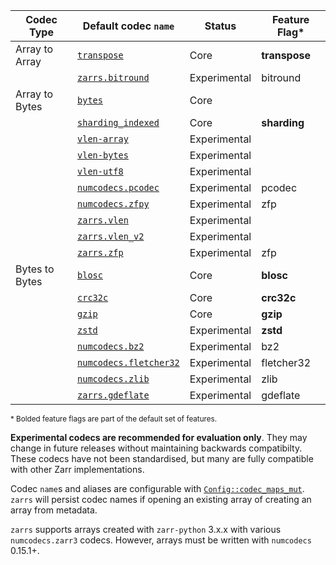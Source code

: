 | Codec Type     | Default codec `name`     | Status       | Feature Flag* |
| -------------- | -------------------------| ------------ | ------------- |
| Array to Array | [`transpose`]            | Core         | **transpose** |
|                | [`zarrs.bitround`]       | Experimental | bitround      |
| Array to Bytes | [`bytes`]                | Core         |               |
|                | [`sharding_indexed`]     | Core         | **sharding**  |
|                | [`vlen-array`]           | Experimental |               |
|                | [`vlen-bytes`]           | Experimental |               |
|                | [`vlen-utf8`]            | Experimental |               |
|                | [`numcodecs.pcodec`]     | Experimental | pcodec        |
|                | [`numcodecs.zfpy`]       | Experimental | zfp           |
|                | [`zarrs.vlen`]           | Experimental |               |
|                | [`zarrs.vlen_v2`]        | Experimental |               |
|                | [`zarrs.zfp`]            | Experimental | zfp           |
| Bytes to Bytes | [`blosc`]                | Core         | **blosc**     |
|                | [`crc32c`]               | Core         | **crc32c**    |
|                | [`gzip`]                 | Core         | **gzip**      |
|                | [`zstd`]                 | Experimental | **zstd**      |
|                | [`numcodecs.bz2`]        | Experimental | bz2           |
|                | [`numcodecs.fletcher32`] | Experimental | fletcher32    |
|                | [`numcodecs.zlib`]       | Experimental | zlib          |
|                | [`zarrs.gdeflate`]       | Experimental | gdeflate      |

<sup>\* Bolded feature flags are part of the default set of features.</sup>

[ZEP0001]: https://zarr.dev/zeps/accepted/ZEP0001.html
[ZEP0002]: https://zarr.dev/zeps/accepted/ZEP0001.html
[zarr-specs #256]: https://github.com/zarr-developers/zarr-specs/pull/256

[`transpose`]: crate::array::codec::array_to_array::transpose
[`zarrs.bitround`]: crate::array::codec::array_to_array::bitround

[`bytes`]: crate::array::codec::array_to_bytes::bytes
[`vlen-array`]: crate::array::codec::array_to_bytes::vlen_array
[`vlen-bytes`]: crate::array::codec::array_to_bytes::vlen_bytes
[`vlen-utf8`]: crate::array::codec::array_to_bytes::vlen_utf8
[`sharding_indexed`]: crate::array::codec::array_to_bytes::sharding
[`numcodecs.pcodec`]: crate::array::codec::array_to_bytes::pcodec
[`numcodecs.zfpy`]: crate::array::codec::array_to_bytes::zfpy
[`zarrs.vlen`]: crate::array::codec::array_to_bytes::vlen
[`zarrs.vlen_v2`]: crate::array::codec::array_to_bytes::vlen_v2
[`zarrs.zfp`]: crate::array::codec::array_to_bytes::zfp

[`blosc`]: crate::array::codec::bytes_to_bytes::blosc
[`crc32c`]: crate::array::codec::bytes_to_bytes::crc32c
[`gzip`]: crate::array::codec::bytes_to_bytes::gzip
[`zstd`]: crate::array::codec::bytes_to_bytes::zstd
[`numcodecs.bz2`]: crate::array::codec::bytes_to_bytes::gzip
[`numcodecs.fletcher32`]: crate::array::codec::bytes_to_bytes::fletcher32
[`numcodecs.zlib`]: crate::array::codec::bytes_to_bytes::zlib
[`zarrs.gdeflate`]: crate::array::codec::bytes_to_bytes::gdeflate

**Experimental codecs are recommended for evaluation only**.
They may change in future releases without maintaining backwards compatibilty.
These codecs have not been standardised, but many are fully compatible with other Zarr implementations.

Codec `name`s and aliases are configurable with [`Config::codec_maps_mut`](config::Config::codec_maps_mut).
`zarrs` will persist codec names if opening an existing array of creating an array from metadata.

`zarrs` supports arrays created with `zarr-python` 3.x.x with various `numcodecs.zarr3` codecs.
However, arrays must be written with `numcodecs` 0.15.1+.

